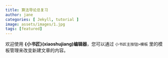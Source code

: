 ```yaml
---
title: 算法导论总复习
author: jane
categories: [ Jekyll, tutorial ]
image: assets/images/1.jpg
tags: [featured]
---
```



欢迎使用 **{小书匠}(xiaoshujiang)编辑器**，您可以通过 `小书匠主按钮>模板` 里的模板管理来改变新建文章的内容。